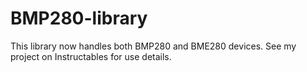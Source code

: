 # BMP280-library
This library now handles both BMP280 and BME280 devices. 
See my project on Instructables for use details. 
